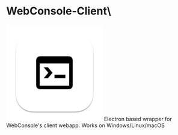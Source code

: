 # WebConsole-Client\
![WebConsole-Client icon](repoicon.png)
Electron based wrapper for WebConsole's client webapp. Works on Windows/Linux/macOS